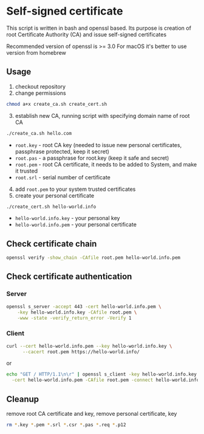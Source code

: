# Self-signed certificate

This script is written in bash and openssl based. Its purpose is creation of root Certificate Authority (CA)
and issue self-signed certificates

Recommended version of openssl is >= 3.0
For macOS it's better to use version from homebrew

## Usage

1. checkout repository
2. change permissions

```bash
chmod a+x create_ca.sh create_cert.sh
```

3. establish new CA, running script with specifying domain name of root CA

```bash
./create_ca.sh hello.com
```

- `root.key` - root CA key (needed to issue new personal certificates, passphrase protected, keep it secret)
- `root.pas` - a passphrase for root.key (keep it safe and secret)
- `root.pem` - root CA certificate, it needs to be added to System, and make it trusted
- `root.srl` - serial number of certificate

4. add `root.pem` to your system trusted certificates
5. create your personal certificate

```bash
./create_cert.sh hello-world.info
```

- `hello-world.info.key` - your personal key
- `hello-world.info.pem` - your personal certificate

## Check certificate chain

```bash
openssl verify -show_chain -CAfile root.pem hello-world.info.pem
```

## Check certificate authentication

### Server

```bash
openssl s_server -accept 443 -cert hello-world.info.pem \
    -key hello-world.info.key -CAfile root.pem \
    -www -state -verify_return_error -Verify 1
```

### Client

```bash
curl --cert hello-world.info.pem --key hello-world.info.key \
      --cacert root.pem https://hello-world.info/
```

or

```bash
echo "GET / HTTP/1.1\n\r" | openssl s_client -key hello-world.info.key \
  -cert hello-world.info.pem -CAfile root.pem -connect hello-world.info:443
```

## Cleanup

remove root CA certificate and key, remove personal certificate, key

```bash
rm *.key *.pem *.srl *.csr *.pas *.req *.p12
```
